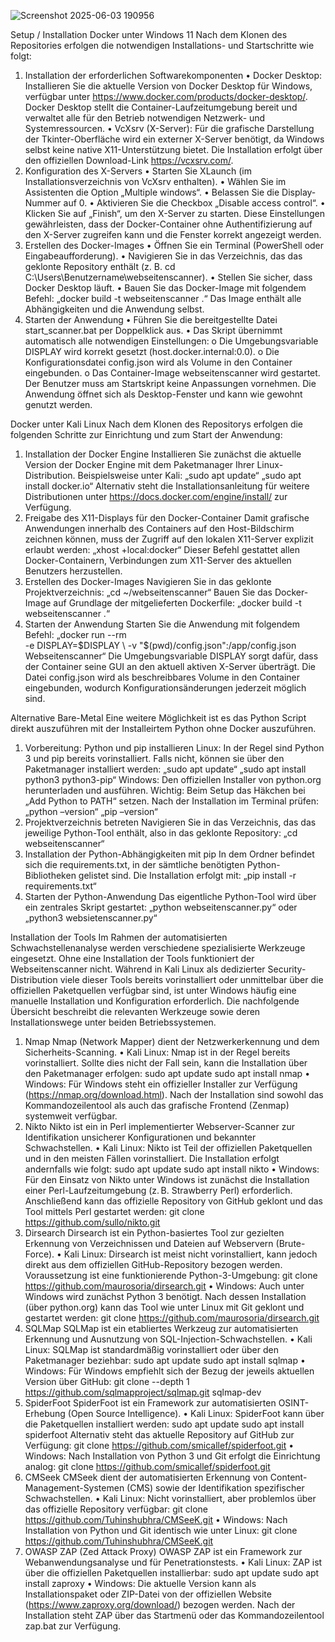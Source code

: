 
![Screenshot 2025-06-03 190956](https://github.com/user-attachments/assets/0d727af3-70c9-49c2-a289-a682ae65c38e)

Setup / Installation
Docker unter Windows 11
Nach dem Klonen des Repositories erfolgen die notwendigen Installations- und Startschritte wie folgt:
1. Installation der erforderlichen Softwarekomponenten
•	Docker Desktop: Installieren Sie die aktuelle Version von Docker Desktop für Windows, verfügbar unter https://www.docker.com/products/docker-desktop/.
Docker Desktop stellt die Container-Laufzeitumgebung bereit und verwaltet alle für den Betrieb notwendigen Netzwerk- und Systemressourcen.
•	VcXsrv (X-Server): Für die grafische Darstellung der Tkinter-Oberfläche wird ein externer X-Server benötigt, da Windows selbst keine native X11-Unterstützung bietet.
Die Installation erfolgt über den offiziellen Download-Link https://vcxsrv.com/.
2. Konfiguration des X-Servers
•	Starten Sie XLaunch (im Installationsverzeichnis von VcXsrv enthalten).
•	Wählen Sie im Assistenten die Option „Multiple windows“.
•	Belassen Sie die Display-Nummer auf 0.
•	Aktivieren Sie die Checkbox „Disable access control“.
•	Klicken Sie auf „Finish“, um den X-Server zu starten.
Diese Einstellungen gewährleisten, dass der Docker-Container ohne Authentifizierung auf den X-Server zugreifen kann und die Fenster korrekt angezeigt werden.
3. Erstellen des Docker-Images
•	Öffnen Sie ein Terminal (PowerShell oder Eingabeaufforderung).
•	Navigieren Sie in das Verzeichnis, das das geklonte Repository enthält (z. B. cd C:\Users\Benutzername\webseitenscanner).
•	Stellen Sie sicher, dass Docker Desktop läuft.
•	Bauen Sie das Docker-Image mit folgendem Befehl: 
„docker build -t webseitenscanner .“
Das Image enthält alle Abhängigkeiten und die Anwendung selbst.
4. Starten der Anwendung
•	Führen Sie die bereitgestellte Datei start_scanner.bat per Doppelklick aus.
•	Das Skript übernimmt automatisch alle notwendigen Einstellungen:
o	Die Umgebungsvariable DISPLAY wird korrekt gesetzt (host.docker.internal:0.0).
o	Die Konfigurationsdatei config.json wird als Volume in den Container eingebunden.
o	Das Container-Image webseitenscanner wird gestartet.
Der Benutzer muss am Startskript keine Anpassungen vornehmen.
Die Anwendung öffnet sich als Desktop-Fenster und kann wie gewohnt genutzt werden.

Docker unter Kali Linux 
Nach dem Klonen des Repositorys erfolgen die folgenden Schritte zur Einrichtung und zum Start der Anwendung:
1. Installation der Docker Engine
Installieren Sie zunächst die aktuelle Version der Docker Engine mit dem Paketmanager Ihrer Linux-Distribution.
Beispielsweise unter Kali:
„sudo apt update“
„sudo apt install docker.io“
Alternativ steht die Installationsanleitung für weitere Distributionen unter https://docs.docker.com/engine/install/ zur Verfügung.
2. Freigabe des X11-Displays für den Docker-Container
Damit grafische Anwendungen innerhalb des Containers auf den Host-Bildschirm zeichnen können, muss der Zugriff auf den lokalen X11-Server explizit erlaubt werden:
„xhost +local:docker“
Dieser Befehl gestattet allen Docker-Containern, Verbindungen zum X11-Server des aktuellen Benutzers herzustellen.
3. Erstellen des Docker-Images
Navigieren Sie in das geklonte Projektverzeichnis:
„cd ~/webseitenscanner“
Bauen Sie das Docker-Image auf Grundlage der mitgelieferten Dockerfile:
„docker build -t webseitenscanner .“
4. Starten der Anwendung
Starten Sie die Anwendung mit folgendem Befehl:
„docker run --rm \
           -e DISPLAY=$DISPLAY \
           -v "$(pwd)/config.json":/app/config.json \
           Webseitenscanner“
Die Umgebungsvariable DISPLAY sorgt dafür, dass der Container seine GUI an den aktuell aktiven X-Server überträgt.
Die Datei config.json wird als beschreibbares Volume in den Container eingebunden, wodurch Konfigurationsänderungen jederzeit möglich sind.

Alternative Bare-Metal 
Eine weitere Möglichkeit ist es das Python Script direkt auszuführen mit der Installeirtem Python ohne Docker auszuführen.
1. Vorbereitung: Python und pip installieren
Linux: In der Regel sind Python 3 und pip bereits vorinstalliert. Falls nicht, können sie über den Paketmanager installiert werden:
„sudo apt update“
„sudo apt install python3 python3-pip“
Windows: Den offiziellen Installer von python.org herunterladen und ausführen.
Wichtig: Beim Setup das Häkchen bei „Add Python to PATH“ setzen.
Nach der Installation im Terminal prüfen:
„python –version“
„pip –version“
2. Projektverzeichnis betreten
Navigieren Sie in das Verzeichnis, das das jeweilige Python-Tool enthält, also in das geklonte Repository:
„cd webseitenscanner“
3. Installation der Python-Abhängigkeiten mit pip
In dem Ordner befindet sich die requirements.txt, in der sämtliche benötigten Python-Bibliotheken gelistet sind.
Die Installation erfolgt mit:
„pip install -r requirements.txt“
4. Starten der Python-Anwendung
Das eigentliche Python-Tool wird über ein zentrales Skript gestartet:
„python webseitenscanner.py“
 oder
„python3 websietenscanner.py“


Installation der Tools
Im Rahmen der automatisierten Schwachstellenanalyse werden verschiedene spezialisierte Werkzeuge eingesetzt. Ohne eine Installation der Tools funktioniert der Webseitenscanner nicht. Während in Kali Linux als dedizierter Security-Distribution viele dieser Tools bereits vorinstalliert oder unmittelbar über die offiziellen Paketquellen verfügbar sind, ist unter Windows häufig eine manuelle Installation und Konfiguration erforderlich. Die nachfolgende Übersicht beschreibt die relevanten Werkzeuge sowie deren Installationswege unter beiden Betriebssystemen.
1. Nmap
Nmap (Network Mapper) dient der Netzwerkerkennung und dem Sicherheits-Scanning.
•	Kali Linux: Nmap ist in der Regel bereits vorinstalliert. Sollte dies nicht der Fall sein, kann die Installation über den Paketmanager erfolgen:
sudo apt update
sudo apt install nmap
•	Windows:
Für Windows steht ein offizieller Installer zur Verfügung (https://nmap.org/download.html). Nach der Installation sind sowohl das Kommandozeilentool als auch das grafische Frontend (Zenmap) systemweit verfügbar.
2. Nikto
Nikto ist ein in Perl implementierter Webserver-Scanner zur Identifikation unsicherer Konfigurationen und bekannter Schwachstellen.
•	Kali Linux: Nikto ist Teil der offiziellen Paketquellen und in den meisten Fällen vorinstalliert. Die Installation erfolgt andernfalls wie folgt:
sudo apt update
sudo apt install nikto
•	Windows:
Für den Einsatz von Nikto unter Windows ist zunächst die Installation einer Perl-Laufzeitumgebung (z. B. Strawberry Perl) erforderlich. Anschließend kann das offizielle Repository von GitHub geklont und das Tool mittels Perl gestartet werden:
git clone https://github.com/sullo/nikto.git
3. Dirsearch
Dirsearch ist ein Python-basiertes Tool zur gezielten Erkennung von Verzeichnissen und Dateien auf Webservern (Brute-Force).
•	Kali Linux: Dirsearch ist meist nicht vorinstalliert, kann jedoch direkt aus dem offiziellen GitHub-Repository bezogen werden. Voraussetzung ist eine funktionierende Python-3-Umgebung:
git clone https://github.com/maurosoria/dirsearch.git
•	Windows:
Auch unter Windows wird zunächst Python 3 benötigt. Nach dessen Installation (über python.org) kann das Tool wie unter Linux mit Git geklont und gestartet werden:
git clone https://github.com/maurosoria/dirsearch.git
4. SQLMap
SQLMap ist ein etabliertes Werkzeug zur automatisierten Erkennung und Ausnutzung von SQL-Injection-Schwachstellen.
•	Kali Linux: SQLMap ist standardmäßig vorinstalliert oder über den Paketmanager beziehbar:
sudo apt update
sudo apt install sqlmap
•	Windows:
Für Windows empfiehlt sich der Bezug der jeweils aktuellen Version über GitHub:
git clone --depth 1 https://github.com/sqlmapproject/sqlmap.git sqlmap-dev
5. SpiderFoot
SpiderFoot ist ein Framework zur automatisierten OSINT-Erhebung (Open Source Intelligence).
•	Kali Linux: SpiderFoot kann über die Paketquellen installiert werden:
sudo apt update
sudo apt install spiderfoot
Alternativ steht das aktuelle Repository auf GitHub zur Verfügung:
git clone https://github.com/smicallef/spiderfoot.git
•	Windows:
Nach Installation von Python 3 und Git erfolgt die Einrichtung analog:
git clone https://github.com/smicallef/spiderfoot.git
6. CMSeek
CMSeek dient der automatisierten Erkennung von Content-Management-Systemen (CMS) sowie der Identifikation spezifischer Schwachstellen.
•	Kali Linux: Nicht vorinstalliert, aber problemlos über das offizielle Repository verfügbar:
git clone https://github.com/Tuhinshubhra/CMSeeK.git
•	Windows:
Nach Installation von Python und Git identisch wie unter Linux:
git clone https://github.com/Tuhinshubhra/CMSeeK.git
7. OWASP ZAP (Zed Attack Proxy)
OWASP ZAP ist ein Framework zur Webanwendungsanalyse und für Penetrationstests.
•	Kali Linux: ZAP ist über die offiziellen Paketquellen installierbar:
sudo apt update
sudo apt install zaproxy
•	Windows:
Die aktuelle Version kann als Installationspaket oder ZIP-Datei von der offiziellen Website (https://www.zaproxy.org/download/) bezogen werden. Nach der Installation steht ZAP über das Startmenü oder das Kommandozeilentool zap.bat zur Verfügung.

